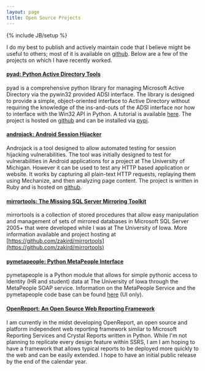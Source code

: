 ```yaml
---
layout: page
title: Open Source Projects
---
```

{% include JB/setup %}

I do my best to publish and actively maintain code that I believe might be useful to others; most of it is available on [github](https://github.com/zakird). Below are a few of the projects on which I have recently worked.

#### [pyad: Python Active Directory Tools](https://github.com/zakird/pyad)
pyad is a comprehensive python library for managing Microsoft Active Directory via the pywin32 provided ADSI interface. The library is designed to provide a simple, object-oriented interface to Active Directory without requiring the knowledge of the ins-and-outs of the ADSI interface nor how to interface with the Win32 API in Python. A tutorial is available [here](index.html). The project is hosted on [github](https://github.com/zakird/pyad) and can be installed via [pypi](http://pypi.python.org/pypi/pyad). 

#### [androjack: Android Session Hijacker](https://github.com/zakird/androjack)
Androjack is a tool designed to allow automated testing for session hijacking vulnerabilities. The tool was initially designed to test for vulnerabilities in Android applications for a project at The University of Michigan. However it can be used to test any HTTP based application or website. It works by capturing all plain-text HTTP requests, replaying them using Mechanize, and then analyzing page content. The project is written in Ruby and is hosted on [github](https://github.com/zakird/androjack).
  
#### [mirrortools: The Missing SQL Server Mirroring Toolkit](https://github.com/zakird/mirrortools)
mirrortools is a collection of stored procedures that allow easy manipulation and management of sets of mirrored databases in Microsoft SQL Server 2005+ that were developed while I was at The University of Iowa. More information available and project hosting at [https://github.com/zakird/mirrortools](https://github.com/zakird/mirrortools)
  
#### [pymetapeople: Python MetaPeople Interface](#)
pymetapeople is a Python module that allows for simple pythonic access to Identity (HR and student) data at The University of Iowa through the MetaPeople SOAP service. Information on the MetaPeople Service and the pymetapeople code base can be found [here](https://groupshare.uiowa.edu/projects/identity) (UI only).

#### [OpenReport: An Open Source Web Reporting Framework](#)
I am currently in the midst developing OpenReport, an open source and platform independent web reporting framework similar to Microsoft Reporting Services and Crystal Reports written in Python. While I'm not planning to replicate every design feature within SSRS, I am I am hoping to have a framework that allows typical reports to be deployed more quickly to the web and can be easily extended. I hope to have an initial public release by the end of the calendar year.